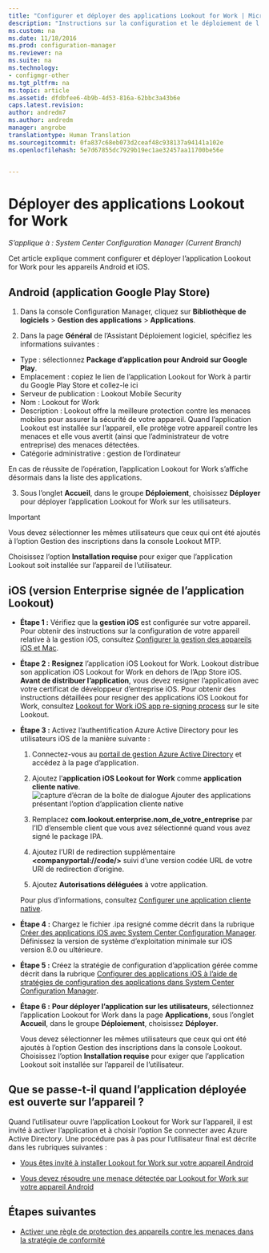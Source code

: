 ```yaml
---
title: "Configurer et déployer des applications Lookout for Work | Microsoft Docs"
description: "Instructions sur la configuration et le déploiement de l’application Lookout for Work pour les appareils Android et iOS."
ms.custom: na
ms.date: 11/18/2016
ms.prod: configuration-manager
ms.reviewer: na
ms.suite: na
ms.technology:
- configmgr-other
ms.tgt_pltfrm: na
ms.topic: article
ms.assetid: dfdbfee6-4b9b-4d53-816a-62bbc3a43b6e
caps.latest.revision: 
author: andredm7
ms.author: andredm
manager: angrobe
translationtype: Human Translation
ms.sourcegitcommit: 0fa837c68eb073d2ceaf48c938137a94141a102e
ms.openlocfilehash: 5e7d67855dc7929b19ec1ae32457aa11700be56e


---
```

# <a name="deploy-lookout-for-work-apps"></a>Déployer des applications Lookout for Work

*S’applique à : System Center Configuration Manager (Current Branch)*

Cet article explique comment configurer et déployer l’application Lookout for Work pour les appareils Android et iOS.

## <a name="android-google-play-store-app"></a>Android (application Google Play Store)
1.  Dans la console Configuration Manager, cliquez sur **Bibliothèque de logiciels** > **Gestion des applications** > **Applications**.

2.  Dans la page **Général** de l’Assistant Déploiement logiciel, spécifiez les informations suivantes :
  * Type : sélectionnez **Package d’application pour Android sur Google Play**.
  * Emplacement : copiez le lien de l’application Lookout for Work à partir du Google Play Store et collez-le ici
  * Serveur de publication : Lookout Mobile Security
  * Nom : Lookout for Work
  * Description : Lookout offre la meilleure protection contre les menaces mobiles pour assurer la sécurité de votre appareil. Quand l’application Lookout est installée sur l’appareil, elle protège votre appareil contre les menaces et elle vous avertit (ainsi que l’administrateur de votre entreprise) des menaces détectées.
  * Catégorie administrative : gestion de l’ordinateur

  En cas de réussite de l’opération, l’application Lookout for Work s’affiche désormais dans la liste des applications.

3.  Sous l’onglet **Accueil**, dans le groupe **Déploiement**, choisissez **Déployer** pour déployer l’application Lookout for Work sur les utilisateurs.
>[!IMPORTANT]
>Vous devez sélectionner les mêmes utilisateurs que ceux qui ont été ajoutés à l’option Gestion des inscriptions dans la console Lookout MTP.

  Choisissez l’option **Installation requise** pour exiger que l’application Lookout soit installée sur l’appareil de l’utilisateur.

## <a name="ios-enterprise-signed-version-of-lookout-app"></a>iOS (version Enterprise signée de l’application Lookout)

* **Étape 1 :** Vérifiez que la **gestion iOS** est configurée sur votre appareil. Pour obtenir des instructions sur la configuration de votre appareil relative à la gestion iOS, consultez [Configurer la gestion des appareils iOS et Mac]().

* **Étape 2 :** **Resignez** l’application iOS Lookout for Work. Lookout distribue son application iOS Lookout for Work en dehors de l’App Store iOS. **Avant de distribuer l’application**, vous devez resigner l’application avec votre certificat de développeur d’entreprise iOS. Pour obtenir des instructions détaillées pour resigner des applications iOS Lookout for Work, consultez [Lookout for Work iOS app re-signing process](https://personal.support.lookout.com/hc/en-us/articles/114094038714) sur le site Lookout.


* **Étape 3 :** Activez l’authentification Azure Active Directory pour les utilisateurs iOS de la manière suivante :
  1.  Connectez-vous au [portail de gestion Azure Active Directory](https://manage.windowsazure.com) et accédez à la page d’application.
  2.  Ajoutez l’**application iOS Lookout for Work** comme **application cliente native**.
  ![capture d’écran de la boîte de dialogue Ajouter des applications présentant l’option d’application cliente native](../media/aad-add-app.png)

  3. Remplacez **com.lookout.enterprise.nom_de_votre_entreprise** par l’ID d’ensemble client que vous avez sélectionné quand vous avez signé le package IPA.
  4.  Ajoutez l’URI de redirection supplémentaire **&lt;companyportal://code/>** suivi d’une version codée URL de votre URI de redirection d’origine.
  5.  Ajoutez **Autorisations déléguées** à votre application.

  Pour plus d’informations, consultez [Configurer une application cliente native](https://azure.microsoft.com/en-us/documentation/articles/app-service-mobile-how-to-configure-active-directory-authentication/#optional-configure-a-native-client-application).


* **Étape 4 :** Chargez le fichier .ipa resigné comme décrit dans la rubrique [Créer des applications iOS avec System Center Configuration Manager](https://docs.microsoft.com/en-us/sccm/apps/get-started/creating-ios-applications). Définissez la version de système d’exploitation minimale sur iOS version 8.0 ou ultérieure.


* **Étape 5 :** Créez la stratégie de configuration d’application gérée comme décrit dans la rubrique [Configurer des applications iOS à l’aide de stratégies de configuration des applications dans System Center Configuration Manager](https://docs.microsoft.com/en-us/sccm/apps/deploy-use/configure-ios-apps-with-app-configuration-policies).


* **Étape 6 :** **Pour déployer l’application sur les utilisateurs**, sélectionnez l’application Lookout for Work dans la page **Applications**, sous l’onglet **Accueil**, dans le groupe **Déploiement**, choisissez **Déployer**.

  Vous devez sélectionner les mêmes utilisateurs que ceux qui ont été ajoutés à l’option Gestion des inscriptions dans la console Lookout.  
Choisissez l’option **Installation requise** pour exiger que l’application Lookout soit installée sur l’appareil de l’utilisateur.

## <a name="what-happens-when-the-deployed-app-is-opened-on-the-device"></a>Que se passe-t-il quand l’application déployée est ouverte sur l’appareil ?




Quand l’utilisateur ouvre l’application Lookout for Work sur l’appareil, il est invité à activer l’application et à choisir l’option Se connecter avec Azure Active Directory. Une procédure pas à pas pour l’utilisateur final est décrite dans les rubriques suivantes :

* [Vous êtes invité à installer Lookout for Work sur votre appareil Android](http://docs.microsoft.com/intune/enduser/you-are-prompted-to-install-lookout-for-work-android)

* [Vous devez résoudre une menace détectée par Lookout for Work sur votre appareil Android](http://docs.microsoft.com/intune/enduser/you-need-to-resolve-a-threat-found-by-lookout-for-work-android)

## <a name="next-steps"></a>Étapes suivantes
* [Activer une règle de protection des appareils contre les menaces dans la stratégie de conformité](enable-device-threat-protection-rule-compliance-policy.md)



<!--HONumber=Jan17_HO4-->


